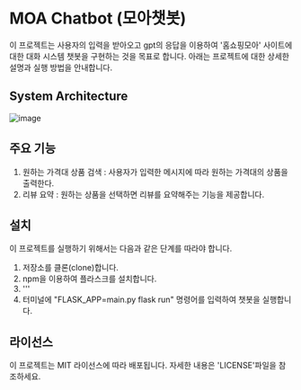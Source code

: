 # MOA Chatbot (모아챗봇)

이 프로젝트는 사용자의 입력을 받아오고 gpt의 응답을 이용하여 '홈쇼핑모아' 사이트에 대한 대화 시스템 챗봇을 구현하는 것을 목표로 합니다. 아래는 프로젝트에 대한 상세한 설명과 실행 방법을 안내합니다.


## System Architecture

![image](https://github.com/sieun0/WebGPT_chatbot/assets/85726398/eefe8df5-6df6-457e-bcad-ec45e4415596)


## 주요 기능

1. 원하는 가격대 상품 검색 : 사용자가 입력한 메시지에 따라 원하는 가격대의 상품을 출력한다.
2. 리뷰 요약 : 원하는 상품을 선택하면 리뷰를 요약해주는 기능을 제공합니다.


## 설치

이 프로젝트를 실행하기 위해서는 다음과 같은 단계를 따라야 합니다.

1. 저장소를 클론(clone)합니다.
2. npm을 이용하여 플라스크를 설치합니다.
3. '''
4. 터미널에 "FLASK_APP=main.py flask run" 명령어를 입력하여 챗봇을 실행합니다.


## 라이선스

이 프로젝트는 MIT 라이선스에 따라 배포됩니다. 자세한 내용은 'LICENSE'파일을 참조하세요.
